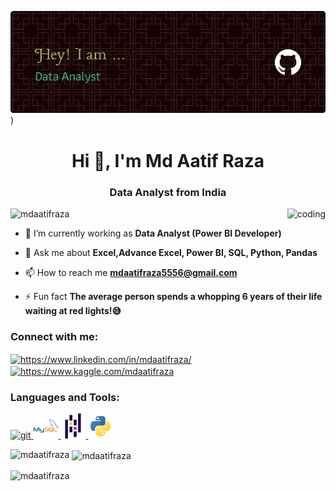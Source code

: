 ![logo](https://github.com/mdaatifraza/mdaatifraza/blob/main/github-header-image%20(1).png))
<h1 align="center">Hi 👋, I'm Md Aatif Raza</h1>
<h3 align="center">Data Analyst from India</h3>

<img align="right" alt="coding" widht="400" src="https://th.bing.com/th?id=OIP.VON9gHTrzeHZbHfXsqfzEAHaEq&w=315&h=198&c=8&rs=1&qlt=90&o=6&dpr=1.3&pid=3.1&rm=2">

<p align="left"> <img src="https://komarev.com/ghpvc/?username=mdaatifraza&label=Profile%20views&color=0e75b6&style=flat" alt="mdaatifraza" /> </p>

- 🌱 I’m currently working as  **Data Analyst (Power BI Developer)**

- 💬 Ask me about **Excel,Advance Excel, Power BI, SQL, Python, Pandas**

- 📫 How to reach me **mdaatifraza5556@gmail.com**

- ⚡ Fun fact **The average person spends a whopping 6 years of their life waiting at red lights!😅**

<h3 align="left">Connect with me:</h3>
<p align="left">
<a href="https://linkedin.com/in/https://www.linkedin.com/in/mdaatifraza/" target="blank"><img align="center" src="https://raw.githubusercontent.com/rahuldkjain/github-profile-readme-generator/master/src/images/icons/Social/linked-in-alt.svg" alt="https://www.linkedin.com/in/mdaatifraza/" height="30" width="40" /></a>
<a href="https://kaggle.com/https://www.kaggle.com/mdaatifraza" target="blank"><img align="center" src="https://raw.githubusercontent.com/rahuldkjain/github-profile-readme-generator/master/src/images/icons/Social/kaggle.svg" alt="https://www.kaggle.com/mdaatifraza" height="30" width="40" /></a>
</p>

<h3 align="left">Languages and Tools:</h3>
<p align="left"> <a href="https://www.w3schools.com/css/" target="_blank" rel="noreferrer"> </a> <a href="https://git-scm.com/" target="_blank" rel="noreferrer"> <img src="https://www.vectorlogo.zone/logos/git-scm/git-scm-icon.svg" alt="git" width="40" height="40"/> </a> </a> <a href="https://www.mysql.com/" target="_blank" rel="noreferrer"> <img src="https://raw.githubusercontent.com/devicons/devicon/master/icons/mysql/mysql-original-wordmark.svg" alt="mysql" width="40" height="40"/> </a> <a href="https://pandas.pydata.org/" target="_blank" rel="noreferrer"> <img src="https://raw.githubusercontent.com/devicons/devicon/2ae2a900d2f041da66e950e4d48052658d850630/icons/pandas/pandas-original.svg" alt="pandas" width="40" height="40"/> </a> <a href="https://www.python.org" target="_blank" rel="noreferrer"> <img src="https://raw.githubusercontent.com/devicons/devicon/master/icons/python/python-original.svg" alt="python" width="40" height="40"/> </a>  </p>

<p><img align="left" src="https://github-readme-stats.vercel.app/api/top-langs?username=mdaatifraza&show_icons=true&locale=en&layout=compact" alt="mdaatifraza" /></p>

<p>&nbsp;<img align="center" src="https://github-readme-stats.vercel.app/api?username=mdaatifraza&show_icons=true&locale=en" alt="mdaatifraza" /></p>

<p><img align="center" src="https://github-readme-streak-stats.herokuapp.com/?user=mdaatifraza&" alt="mdaatifraza" /></p>
